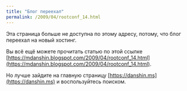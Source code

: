 ```yaml
---
title: "Блог переехал"
permalink: /2009/04/rootconf_14.html
---
```

Эта страница больше не доступна по этому адресу, потому, что блог переехал на новый хостинг.

Вы всё ещё можете прочитать статью по этой ссылке [https://mdanshin.blogspot.com/2009/04/rootconf_14.html](https://mdanshin.blogspot.com/2009/04/rootconf_14.html).

Но лучше зайдите на главную страницу [https://danshin.ms](https://danshin.ms) и воспользуйтесь поиском.